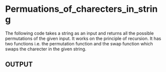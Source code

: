 # Permuations_of_charecters_in_string
The following code takes a string as an input and returns all the possible permutations of the given input. It works on the principle of recursion. It has two functions i.e. the permutation function and the swap function which swaps the charecter in the given string.
## OUTPUT
